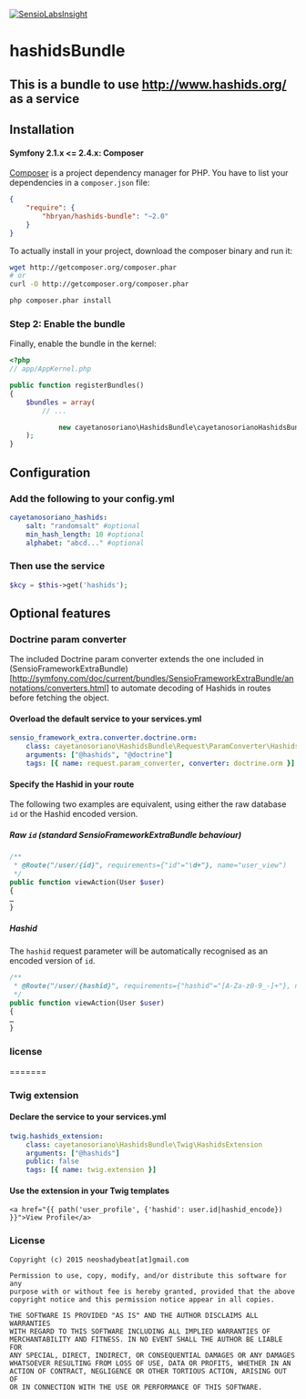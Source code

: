 [![SensioLabsInsight](https://insight.sensiolabs.com/projects/3ad118ec-c1b8-44e1-b92c-c51369a52bc3/mini.png)](https://insight.sensiolabs.com/projects/3ad118ec-c1b8-44e1-b92c-c51369a52bc3)

hashidsBundle
=============

## This is a bundle to use http://www.hashids.org/ as a service

## Installation

#### Symfony 2.1.x <= 2.4.x: Composer

[Composer](http://packagist.org/about-composer) is a project dependency manager for PHP. You have to list
your dependencies in a `composer.json` file:

```json
{
    "require": {
        "hbryan/hashids-bundle": "~2.0"
    }
}
```
To actually install in your project, download the composer binary and run it:

```bash
wget http://getcomposer.org/composer.phar
# or
curl -O http://getcomposer.org/composer.phar

php composer.phar install
```

### Step 2: Enable the bundle

Finally, enable the bundle in the kernel:

```php
<?php
// app/AppKernel.php

public function registerBundles()
{
    $bundles = array(
        // ...

            new cayetanosoriano\HashidsBundle\cayetanosorianoHashidsBundle(),
    );
}
```

## Configuration

### Add the following to your config.yml
```yaml
cayetanosoriano_hashids:
    salt: "randomsalt" #optional
    min_hash_length: 10 #optional
    alphabet: "abcd..." #optional
```

### Then use the service
```php
$kcy = $this->get('hashids');
```

## Optional features

### Doctrine param converter

The included Doctrine param converter extends the one included in
(SensioFrameworkExtraBundle)[http://symfony.com/doc/current/bundles/SensioFrameworkExtraBundle/annotations/converters.html]
to automate decoding of Hashids in routes before fetching the object.

#### Overload the default service to your services.yml

```yaml
sensio_framework_extra.converter.doctrine.orm:
    class: cayetanosoriano\HashidsBundle\Request\ParamConverter\HashidsDoctrineParamConverter
    arguments: ["@hashids", "@doctrine"]
    tags: [{ name: request.param_converter, converter: doctrine.orm }]
```

#### Specify the Hashid in your route

The following two examples are equivalent, using either the raw database `id` or
the Hashid encoded version.

##### Raw `id` (standard SensioFrameworkExtraBundle behaviour)

```php
/**
 * @Route("/user/{id}", requirements={"id"="\d+"}, name="user_view")
 */
public function viewAction(User $user)
{
…
}
```

##### Hashid

The `hashid` request parameter will be automatically recognised as an encoded
version of `id`.

```php
/**
 * @Route("/user/{hashid}", requirements={"hashid"="[A-Za-z0-9_-]+"}, name="user_view")
 */
public function viewAction(User $user)
{
…
}
```

### license
=======
### Twig extension

#### Declare the service to your services.yml
```yaml
twig.hashids_extension:
    class: cayetanosoriano\HashidsBundle\Twig\HashidsExtension
    arguments: ["@hashids"]
    public: false
    tags: [{ name: twig.extension }]
```

#### Use the extension in your Twig templates
```twig
<a href="{{ path('user_profile', {'hashid': user.id|hashid_encode}) }}">View Profile</a>
```

### License
```
Copyright (c) 2015 neoshadybeat[at]gmail.com

Permission to use, copy, modify, and/or distribute this software for any
purpose with or without fee is hereby granted, provided that the above
copyright notice and this permission notice appear in all copies.

THE SOFTWARE IS PROVIDED "AS IS" AND THE AUTHOR DISCLAIMS ALL WARRANTIES
WITH REGARD TO THIS SOFTWARE INCLUDING ALL IMPLIED WARRANTIES OF
MERCHANTABILITY AND FITNESS. IN NO EVENT SHALL THE AUTHOR BE LIABLE FOR
ANY SPECIAL, DIRECT, INDIRECT, OR CONSEQUENTIAL DAMAGES OR ANY DAMAGES
WHATSOEVER RESULTING FROM LOSS OF USE, DATA OR PROFITS, WHETHER IN AN
ACTION OF CONTRACT, NEGLIGENCE OR OTHER TORTIOUS ACTION, ARISING OUT OF
OR IN CONNECTION WITH THE USE OR PERFORMANCE OF THIS SOFTWARE.
```
